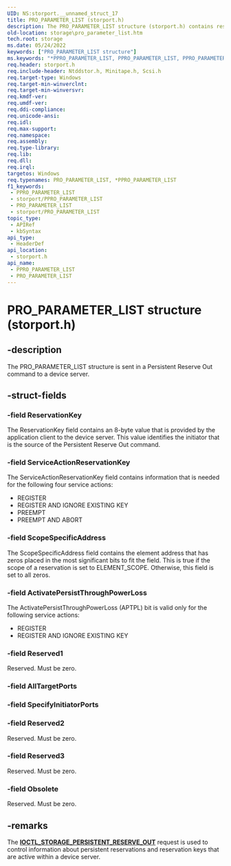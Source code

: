 ```yaml
---
UID: NS:storport.__unnamed_struct_17
title: PRO_PARAMETER_LIST (storport.h)
description: The PRO_PARAMETER_LIST structure (storport.h) contains reservation information that is sent in a Persistent Reserve Out (PRO) command to a device server.
old-location: storage\pro_parameter_list.htm
tech.root: storage
ms.date: 05/24/2022
keywords: ["PRO_PARAMETER_LIST structure"]
ms.keywords: "*PPRO_PARAMETER_LIST, PPRO_PARAMETER_LIST, PPRO_PARAMETER_LIST structure pointer [Storage Devices], PRO_PARAMETER_LIST, PRO_PARAMETER_LIST structure [Storage Devices], storage.pro_parameter_list, storport/PPRO_PARAMETER_LIST, storport/PRO_PARAMETER_LIST, structs-general_7481edb0-cc60-44b9-abcc-80bf0f79fbae.xml"
req.header: storport.h
req.include-header: Ntddstor.h, Minitape.h, Scsi.h
req.target-type: Windows
req.target-min-winverclnt: 
req.target-min-winversvr: 
req.kmdf-ver: 
req.umdf-ver: 
req.ddi-compliance: 
req.unicode-ansi: 
req.idl: 
req.max-support: 
req.namespace: 
req.assembly: 
req.type-library: 
req.lib: 
req.dll: 
req.irql: 
targetos: Windows
req.typenames: PRO_PARAMETER_LIST, *PPRO_PARAMETER_LIST
f1_keywords:
 - PPRO_PARAMETER_LIST
 - storport/PPRO_PARAMETER_LIST
 - PRO_PARAMETER_LIST
 - storport/PRO_PARAMETER_LIST
topic_type:
 - APIRef
 - kbSyntax
api_type:
 - HeaderDef
api_location:
 - storport.h
api_name:
 - PPRO_PARAMETER_LIST
 - PRO_PARAMETER_LIST
---
```


# **PRO_PARAMETER_LIST** structure (storport.h)

## -description

The PRO_PARAMETER_LIST structure is sent in a Persistent Reserve Out command to a device server.

## -struct-fields

### -field ReservationKey

The ReservationKey field contains an 8-byte value that is provided by the application client to the device server. This value identifies the initiator that is the source of the Persistent Reserve Out command.

### -field ServiceActionReservationKey

The ServiceActionReservationKey field contains information that is needed for the following four service actions:

* REGISTER
* REGISTER AND IGNORE EXISTING KEY
* PREEMPT
* PREEMPT AND ABORT

### -field ScopeSpecificAddress

The ScopeSpecificAddress field contains the element address that has zeros placed in the most significant bits to fit the field. This is true if the scope of a reservation is set to ELEMENT_SCOPE. Otherwise, this field is set to all zeros.

### -field ActivatePersistThroughPowerLoss

The ActivatePersistThroughPowerLoss (APTPL) bit is valid only for the following service actions:

* REGISTER
* REGISTER AND IGNORE EXISTING KEY

### -field Reserved1

Reserved. Must be zero.

### -field AllTargetPorts

### -field SpecifyInitiatorPorts

### -field Reserved2

Reserved. Must be zero.

### -field Reserved3

Reserved. Must be zero.

### -field Obsolete

Reserved. Must be zero.

## -remarks

The [**IOCTL_STORAGE_PERSISTENT_RESERVE_OUT**](../ntddstor/ni-ntddstor-ioctl_storage_persistent_reserve_out.md) request is used to control information about persistent reservations and reservation keys that are active within a device server.
